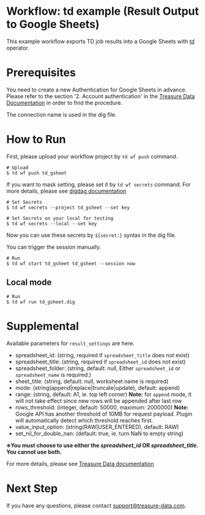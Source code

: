 # Workflow: td example (Result Output to Google Sheets)

This example workflow exports TD job results into a Google Sheets with [td](https://docs.digdag.io/operators/td.html) operator.

# Prerequisites

You need to create a new Authentication for Google Sheets in advance.
Please refer to the section '2. Account authentication' in the [Treasure Data Documentation](https://tddocs.atlassian.net/wiki/spaces/PD/pages/1081625/Google+Sheets+Export+Integration) in order to find the procedure.

The connection name is used in the dig file.


# How to Run

First, please upload your workflow project by `td wf push` command.

    # Upload
    $ td wf push td_gsheet

If you want to mask setting, please set it by `td wf secrets` command. For more details, please see [digdag documentation](https://docs.digdag.io/command_reference.html#secrets)

    # Set Secrets
    $ td wf secrets --project td_gsheet --set key

    # Set Secrets on your local for testing
    $ td wf secrets --local --set key

Now you can use these secrets by `${secret:}` syntax in the dig file.

You can trigger the session manually.

    # Run
    $ td wf start td_gsheet td_gsheet --session now

## Local mode

    # Run
    $ td wf run td_gsheet.dig

# Supplemental

Available parameters for `result_settings` are here.

- spreadsheet_id: (string, required if `spreadsheet_title` does not exist)
- spreadsheet_title: (string, required if `spreadsheet_id` does not exist)
- spreadsheet_folder: (string, default: null, Either `spreadsheet_id` or `spreadsheet_name` is required.)
- sheet_title: (string, default: null, worksheet name is required)
- mode: (string(append|replace|truncate|update), default: append)
- range: (string, default: A1, ie. top left corner)
**Note:** for `append` mode, it will not take effect since new rows will be appended after last row
- rows_threshold: (integer, default: 50000, maximum: 2000000)
**Note:** Google API has another threshold of 10MB for request payload. Plugin will automatically detect which threshold reaches first.
- value_input_option: (string(RAW|USER_ENTERED), default: RAW)
- set_nil_for_double_nan: (default: true, ie. turn NaN to empty string)

**※You must choose to use either the *****spreadsheet_id***** OR *****spreadsheet_title.***** You cannot use both.**

For more details, please see [Treasure Data documentation](https://tddocs.atlassian.net/wiki/spaces/PD/pages/1081625/Google+Sheets+Export+Integration)

# Next Step

If you have any questions, please contact support@treasure-data.com.
